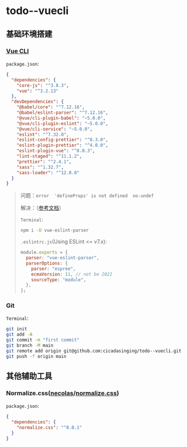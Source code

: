 # todo--vuecli

## 基础环境搭建

### [Vue CLI](https://cli.vuejs.org/zh/guide/creating-a-project.html)

`package.json`:

```json
{
  "dependencies": {
    "core-js": "^3.8.3",
    "vue": "^3.2.13"
  },
  "devDependencies": {
    "@babel/core": "^7.12.16",
    "@babel/eslint-parser": "^7.12.16",
    "@vue/cli-plugin-babel": "~5.0.0",
    "@vue/cli-plugin-eslint": "~5.0.0",
    "@vue/cli-service": "~5.0.0",
    "eslint": "^7.32.0",
    "eslint-config-prettier": "^8.3.0",
    "eslint-plugin-prettier": "^4.0.0",
    "eslint-plugin-vue": "^8.0.3",
    "lint-staged": "^11.1.2",
    "prettier": "^2.4.1",
    "sass": "^1.32.7",
    "sass-loader": "^12.0.0"
  }
}
```

> 问题：`error  'defineProps' is not defined  no-undef`
>
> 解决：（[参考文档](https://eslint.vuejs.org/user-guide/#compiler-macros-such-as-defineprops-and-defineemits-are-warned-by-no-undef-rule)）
>
> `Terminal`:
>
> ```bash
> npm i -D vue-eslint-parser
> ```
>
> `.eslintrc.js`(Using ESLint <= v7.x):
>
> ```javascript
> module.exports = {
>   parser: "vue-eslint-parser",
>   parserOptions: {
>     parser: "espree",
>     ecmaVersion: 11, // not be 2022
>     sourceType: "module",
>   },
> };
> ```
>

### Git

`Terminal`:

```bash
git init
git add -A
git commit -m "first commit"
git branch -M main
git remote add origin git@github.com:cicadasinging/todo--vuecli.git
git push -f origin main
```

## 其他辅助工具

### Normalize.css([necolas](https://github.com/necolas)/**[normalize.css](https://github.com/necolas/normalize.css)**)

`package.json`:

```json
{
  "dependencies": {
    "normalize.css": "^8.0.1"
  }
}
```

